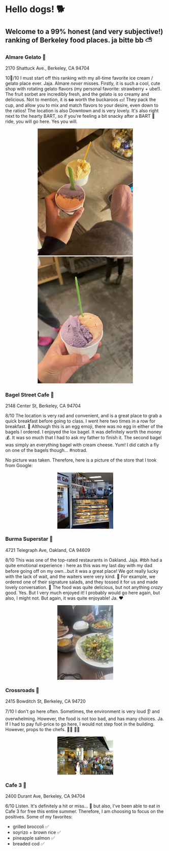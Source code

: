 # Hello dogs! 🐕 
## Welcome to a 99% honest (and very subjective!) ranking of Berkeley food places. ja bitte bb ⛅️ 

### Almare Gelato 🍨 
2170 Shattuck Ave., Berkeley, CA 94704

10🌟/10
I must start off this ranking with my all-time favorite ice cream / gelato place ever. Jaja. Almare *never* misses. Firstly, it is such a cool, cute shop with rotating gelato flavors (my personal favorite: strawberry + ube!). The fruit sorbet are incredibly fresh, and the gelato is so creamy and delicious. Not to mention, it is **so** worth the buckaroos 💴! They pack the cup, and allow you to mix and match flavors to your desire, even down to the ratios! The location is also Downtown and is very lovely. It's also right next to the hearty BART, so if you're feeling a bit snacky after a BART 🚊 ride, you will go here. Yes you will. 

<p align="middle">
  <img src="/IMG-9619.jpg" width="300" />
  <img src="/IMG-0651.jpg" width="300" /> 
</p>

### Bagel Street Cafe 🥯 
2148 Center St, Berkeley, CA 94704

8/10
The location is very rad and convenient, and is a great place to grab a quick breakfast before going to class. I went here two times in a row for breakfast. 🍳 Although this is an egg emoji, there was no egg in either of the bagels I ordered.
I enjoyed the lox bagel. It was definitely worth the money 💰. It was so much that I had to ask my father to finish it. The second bagel was simply an everything bagel with cream cheese. Yum! 
I did catch a fly on one of the bagels though... #notrad.

No picture was taken. Therefore, here is a picture of the store that I took from Google:

<p align = "middle">
 <img src="./bagel.jpeg" style="width:35%; margin:auto; display:block">
</p>

### Burma Superstar 💫 
4721 Telegraph Ave, Oakland, CA 94609

8/10
This was one of the top-rated restaurants in Oakland. Jaja. #tbh had a quite emotional experience 💧 here as this was my last day with my dad before going off on my own...but it was a great place! We got really lucky with the lack of wait, and the waiters were very kind. 👄 For example, we ordered one of their signature salads, and they tossed it for us and made lovely conversation. 👏 
The food was quite delicious, but not anything *crazy* good. Yes. But I very much enjoyed it!
I probably would go here again, but also, I might not. 
But again, it was quite enjoyable!
Ja. ❤️ 

<p align = "middle">
 <img src="IMG-9668.jpg" style="width:35%; margin:auto; display:block">
</p>

### Crossroads 🚗 
2415 Bowditch St, Berkeley, CA 94720

7/10
I don't go here often. Sometimes, the environment is very loud 👂 and overwhelming. However, the food is not too bad, and has many choices. Ja. If I had to pay full-price to go here, I would not step foot in the building. However, props to the chefs. 👩‍🍳 👨‍🍳 

<p align = "middle">
 <img src="crossroads.jpeg.crdownload" style="width:35%; margin:auto; display:block">
</p>


### Cafe 3 🥕 
2400 Durant Ave, Berkeley, CA 94704

6/10
Listen. It's definitely a hit or miss... 🎯 but also, I've been able to eat in Cafe 3 for free this entire summer. Therefore, I am choosing to focus on the positives. 
Some of my favorites:
* grilled broccoli ✅ 
* soyrizo + brown rice ✅ 
* pineapple salmon ✅ 
* breaded cod ✅ 


